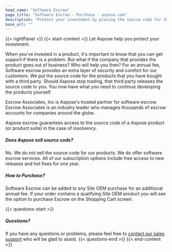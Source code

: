 ```yaml
---
head_name: "Software Escrow"
page_title: "Software Escrow - Purchase - aspose.com"
description: "Protect your investment by placing the source code for the products you have bought in escrow."
base_url: ""
---
```

{{< rightPanel >}}
{{< start-content >}}
Let Aspose help you protect your investment.

When you've invested in a product, it's important to know that you can get support if there is a problem. But what if the company that provides the product goes out of business? Who will help you then? For an annual fee, Software escrow provides an extra layer of security and comfort for our customers. We put the source code for the products that you have bought with a third party. Should Aspose stop trading, that third party releases the source code to you. You now have what you need to continue developing the products yourself.

Escrow Associates, Inc is Aspose's trusted partner for software escrow. Escrow Associates is an industry leader who manages thousands of escrow accounts for companies around the globe.

Aspose escrow guarantees access to the source code of a Aspose product (or product suite) in the case of insolvency.  

##### **Does Aspose sell source code?**
No. We do not sell the source code for our products. We do offer software escrow services. All of our subscription options include free access to new releases and hot fixes for one year.  

##### **How to Purchase?**
Software Escrow can be added to any Site OEM purchase for an additional annual fee. If your order contains a qualifying Site OEM product you will see the option to purchase Escrow on the Shopping Cart screen.  

{{< questions-start >}}
##### **Questions?**
If you have any questions or problems, please feel free to [contact our sales support](https://about.aspose.com/contact/) who will be glad to assist.
{{< questions-end >}}
{{< end-content >}}